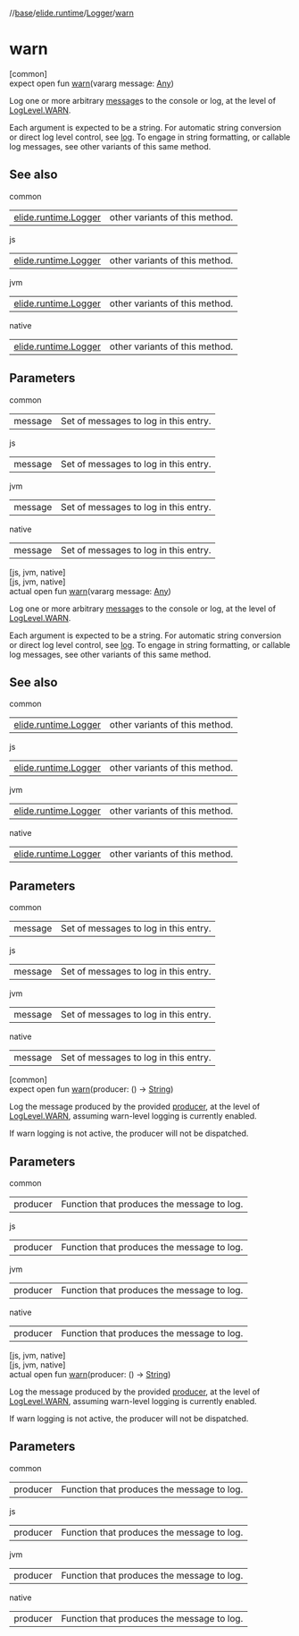 //[base](../../../index.md)/[elide.runtime](../index.md)/[Logger](index.md)/[warn](warn.md)

# warn

[common]\
expect open fun [warn](warn.md)(vararg message: [Any](https://kotlinlang.org/api/latest/jvm/stdlib/kotlin/-any/index.html))

Log one or more arbitrary [message](warn.md)s to the console or log, at the level of [LogLevel.WARN](../-log-level/-w-a-r-n/index.md).

Each argument is expected to be a string. For automatic string conversion or direct log level control, see [log](log.md). To engage in string formatting, or callable log messages, see other variants of this same method.

## See also

common

| | |
|---|---|
| [elide.runtime.Logger](info.md) | other variants of this method. |

js

| | |
|---|---|
| [elide.runtime.Logger](info.md) | other variants of this method. |

jvm

| | |
|---|---|
| [elide.runtime.Logger](info.md) | other variants of this method. |

native

| | |
|---|---|
| [elide.runtime.Logger](info.md) | other variants of this method. |

## Parameters

common

| | |
|---|---|
| message | Set of messages to log in this entry. |

js

| | |
|---|---|
| message | Set of messages to log in this entry. |

jvm

| | |
|---|---|
| message | Set of messages to log in this entry. |

native

| | |
|---|---|
| message | Set of messages to log in this entry. |

[js, jvm, native]\
[js, jvm, native]\
actual open fun [warn](warn.md)(vararg message: [Any](https://kotlinlang.org/api/latest/jvm/stdlib/kotlin/-any/index.html))

Log one or more arbitrary [message](warn.md)s to the console or log, at the level of [LogLevel.WARN](../../../../../packages/base/base/elide.runtime/-log-level/-w-a-r-n/index.md).

Each argument is expected to be a string. For automatic string conversion or direct log level control, see [log](log.md). To engage in string formatting, or callable log messages, see other variants of this same method.

## See also

common

| | |
|---|---|
| [elide.runtime.Logger](info.md) | other variants of this method. |

js

| | |
|---|---|
| [elide.runtime.Logger](info.md) | other variants of this method. |

jvm

| | |
|---|---|
| [elide.runtime.Logger](info.md) | other variants of this method. |

native

| | |
|---|---|
| [elide.runtime.Logger](info.md) | other variants of this method. |

## Parameters

common

| | |
|---|---|
| message | Set of messages to log in this entry. |

js

| | |
|---|---|
| message | Set of messages to log in this entry. |

jvm

| | |
|---|---|
| message | Set of messages to log in this entry. |

native

| | |
|---|---|
| message | Set of messages to log in this entry. |

[common]\
expect open fun [warn](warn.md)(producer: () -&gt; [String](https://kotlinlang.org/api/latest/jvm/stdlib/kotlin/-string/index.html))

Log the message produced by the provided [producer](warn.md), at the level of [LogLevel.WARN](../-log-level/-w-a-r-n/index.md), assuming warn-level logging is currently enabled.

If warn logging is not active, the producer will not be dispatched.

## Parameters

common

| | |
|---|---|
| producer | Function that produces the message to log. |

js

| | |
|---|---|
| producer | Function that produces the message to log. |

jvm

| | |
|---|---|
| producer | Function that produces the message to log. |

native

| | |
|---|---|
| producer | Function that produces the message to log. |

[js, jvm, native]\
[js, jvm, native]\
actual open fun [warn](warn.md)(producer: () -&gt; [String](https://kotlinlang.org/api/latest/jvm/stdlib/kotlin/-string/index.html))

Log the message produced by the provided [producer](warn.md), at the level of [LogLevel.WARN](../../../../../packages/base/base/elide.runtime/-log-level/-w-a-r-n/index.md), assuming warn-level logging is currently enabled.

If warn logging is not active, the producer will not be dispatched.

## Parameters

common

| | |
|---|---|
| producer | Function that produces the message to log. |

js

| | |
|---|---|
| producer | Function that produces the message to log. |

jvm

| | |
|---|---|
| producer | Function that produces the message to log. |

native

| | |
|---|---|
| producer | Function that produces the message to log. |
